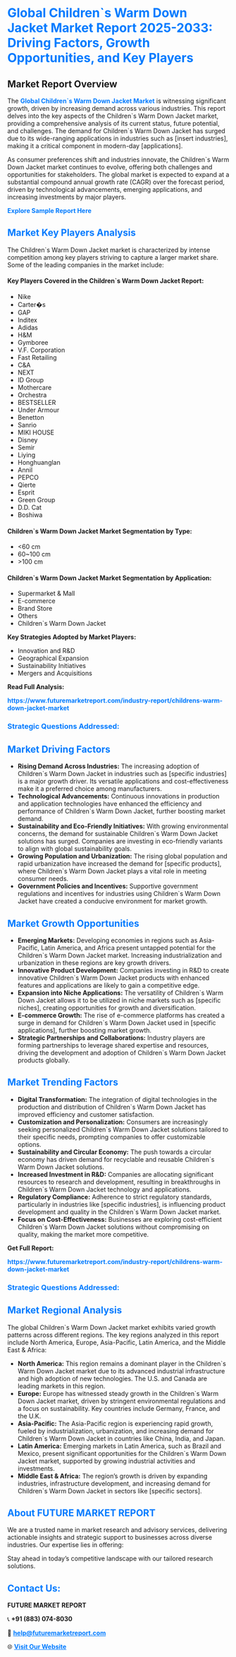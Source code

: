 <h1 style="color: #007BFF;">Global Children`s Warm Down Jacket Market Report 2025-2033: Driving Factors, Growth Opportunities, and Key Players</h1>

<section id="overview">
<h2>Market Report Overview</h2>
<p>The <a href="https://www.futuremarketreport.com/industry-report/childrens-warm-down-jacket-market" style="color: #007BFF; text-decoration: none;"><strong>Global Children`s Warm Down Jacket Market</strong></a> is witnessing significant growth, driven by increasing demand across various industries. This report delves into the key aspects of the Children`s Warm Down Jacket market, providing a comprehensive analysis of its current status, future potential, and challenges. The demand for Children`s Warm Down Jacket has surged due to its wide-ranging applications in industries such as [insert industries], making it a critical component in modern-day [applications].</p>
<p>As consumer preferences shift and industries innovate, the Children`s Warm Down Jacket market continues to evolve, offering both challenges and opportunities for stakeholders. The global market is expected to expand at a substantial compound annual growth rate (CAGR) over the forecast period, driven by technological advancements, emerging applications, and increasing investments by major players.</p>
</section>

<section id="overview">
<p><a href="https://www.futuremarketreport.com/request-sample/reportId=48338" style="color: #007BFF; text-decoration: none;"><strong>Explore Sample Report Here</strong></a></p>
</section>

<section id="key-players">
<h2 style="color: #007BFF;">Market Key Players Analysis</h2>
<p>The Children`s Warm Down Jacket market is characterized by intense competition among key players striving to capture a larger market share. Some of the leading companies in the market include:</p>
<h4>Key Players Covered in the Children`s Warm Down Jacket Report:</h4>
<ul><li>Nike</li><li>Carter�s</li><li>GAP</li><li>Inditex</li><li>Adidas</li><li>H&amp;M</li><li>Gymboree</li><li>V.F. Corporation</li><li>Fast Retailing</li><li>C&amp;A</li><li>NEXT</li><li>ID Group</li><li>Mothercare</li><li>Orchestra</li><li>BESTSELLER</li><li>Under Armour</li><li>Benetton</li><li>Sanrio</li><li>MIKI HOUSE</li><li>Disney</li><li>Semir</li><li>Liying</li><li>Honghuanglan</li><li>Annil</li><li>PEPCO</li><li>Qierte</li><li>Esprit</li><li>Green Group</li><li>D.D. Cat</li><li>Boshiwa</li></ul>
<h4>Children`s Warm Down Jacket Market Segmentation by Type:</h4>
<ul><li>&lt;60 cm</li><li>60~100 cm</li><li>&gt;100 cm</li></ul>

<h4>Children`s Warm Down Jacket Market Segmentation by Application:</h4>
<ul><li>Supermarket &amp; Mall</li><li>E-commerce</li><li>Brand Store</li><li>Others</li><li>Children`s Warm Down Jacket</li></ul>
<p><strong>Key Strategies Adopted by Market Players:</strong></p>
<ul>
<li>Innovation and R&D</li>
<li>Geographical Expansion</li>
<li>Sustainability Initiatives</li>
<li>Mergers and Acquisitions</li>
</ul>
</section>

<section>
<p><strong>Read Full Analysis: </strong></p><a href="https://www.futuremarketreport.com/industry-report/childrens-warm-down-jacket-market" style="color: #007BFF; text-decoration: none;"><strong>https://www.futuremarketreport.com/industry-report/childrens-warm-down-jacket-market</strong></a>
<h3 style="color: #007BFF;">Strategic Questions Addressed:</h3>
</section>

<section id="driving-factors">
<h2 style="color: #007BFF;">Market Driving Factors</h2>
<ul>
<li><strong>Rising Demand Across Industries:</strong> The increasing adoption of Children`s Warm Down Jacket in industries such as [specific industries] is a major growth driver. Its versatile applications and cost-effectiveness make it a preferred choice among manufacturers.</li>
<li><strong>Technological Advancements:</strong> Continuous innovations in production and application technologies have enhanced the efficiency and performance of Children`s Warm Down Jacket, further boosting market demand.</li>
<li><strong>Sustainability and Eco-Friendly Initiatives:</strong> With growing environmental concerns, the demand for sustainable Children`s Warm Down Jacket solutions has surged. Companies are investing in eco-friendly variants to align with global sustainability goals.</li>
<li><strong>Growing Population and Urbanization:</strong> The rising global population and rapid urbanization have increased the demand for [specific products], where Children`s Warm Down Jacket plays a vital role in meeting consumer needs.</li>
<li><strong>Government Policies and Incentives:</strong> Supportive government regulations and incentives for industries using Children`s Warm Down Jacket have created a conducive environment for market growth.</li>
</ul>
</section>

<section id="growth-opportunities">
<h2 style="color: #007BFF;">Market Growth Opportunities</h2>
<ul>
<li><strong>Emerging Markets:</strong> Developing economies in regions such as Asia-Pacific, Latin America, and Africa present untapped potential for the Children`s Warm Down Jacket market. Increasing industrialization and urbanization in these regions are key growth drivers.</li>
<li><strong>Innovative Product Development:</strong> Companies investing in R&D to create innovative Children`s Warm Down Jacket products with enhanced features and applications are likely to gain a competitive edge.</li>
<li><strong>Expansion into Niche Applications:</strong> The versatility of Children`s Warm Down Jacket allows it to be utilized in niche markets such as [specific niches], creating opportunities for growth and diversification.</li>
<li><strong>E-commerce Growth:</strong> The rise of e-commerce platforms has created a surge in demand for Children`s Warm Down Jacket used in [specific applications], further boosting market growth.</li>
<li><strong>Strategic Partnerships and Collaborations:</strong> Industry players are forming partnerships to leverage shared expertise and resources, driving the development and adoption of Children`s Warm Down Jacket products globally.</li>
</ul>
</section>

<section id="trending-factors">
<h2 style="color: #007BFF;">Market Trending Factors</h2>
<ul>
<li><strong>Digital Transformation:</strong> The integration of digital technologies in the production and distribution of Children`s Warm Down Jacket has improved efficiency and customer satisfaction.</li>
<li><strong>Customization and Personalization:</strong> Consumers are increasingly seeking personalized Children`s Warm Down Jacket solutions tailored to their specific needs, prompting companies to offer customizable options.</li>
<li><strong>Sustainability and Circular Economy:</strong> The push towards a circular economy has driven demand for recyclable and reusable Children`s Warm Down Jacket solutions.</li>
<li><strong>Increased Investment in R&D:</strong> Companies are allocating significant resources to research and development, resulting in breakthroughs in Children`s Warm Down Jacket technology and applications.</li>
<li><strong>Regulatory Compliance:</strong> Adherence to strict regulatory standards, particularly in industries like [specific industries], is influencing product development and quality in the Children`s Warm Down Jacket market.</li>
<li><strong>Focus on Cost-Effectiveness:</strong> Businesses are exploring cost-efficient Children`s Warm Down Jacket solutions without compromising on quality, making the market more competitive.</li>
</ul>
</section>

<section>
<p><strong>Get Full Report: </strong></p><a href="https://www.futuremarketreport.com/industry-report/childrens-warm-down-jacket-market" style="color: #007BFF; text-decoration: none;"><strong>https://www.futuremarketreport.com/industry-report/childrens-warm-down-jacket-market</strong></a>
<h3 style="color: #007BFF;">Strategic Questions Addressed:</h3>
</section>


<section id="regional-analysis">
<h2 style="color: #007BFF;">Market Regional Analysis</h2>
<p>The global Children`s Warm Down Jacket market exhibits varied growth patterns across different regions. The key regions analyzed in this report include North America, Europe, Asia-Pacific, Latin America, and the Middle East & Africa:</p>
<ul>
<li><strong>North America:</strong> This region remains a dominant player in the Children`s Warm Down Jacket market due to its advanced industrial infrastructure and high adoption of new technologies. The U.S. and Canada are leading markets in this region.</li>
<li><strong>Europe:</strong> Europe has witnessed steady growth in the Children`s Warm Down Jacket market, driven by stringent environmental regulations and a focus on sustainability. Key countries include Germany, France, and the U.K.</li>
<li><strong>Asia-Pacific:</strong> The Asia-Pacific region is experiencing rapid growth, fueled by industrialization, urbanization, and increasing demand for Children`s Warm Down Jacket in countries like China, India, and Japan.</li>
<li><strong>Latin America:</strong> Emerging markets in Latin America, such as Brazil and Mexico, present significant opportunities for the Children`s Warm Down Jacket market, supported by growing industrial activities and investments.</li>
<li><strong>Middle East & Africa:</strong> The region’s growth is driven by expanding industries, infrastructure development, and increasing demand for Children`s Warm Down Jacket in sectors like [specific sectors].</li>
</ul>
</section>

<footer>
<h2 style="color: #007BFF;">About FUTURE MARKET REPORT</h2>
<p>We are a trusted name in market research and advisory services, delivering actionable insights and strategic support to businesses across diverse industries. Our expertise lies in offering:</p>

<p>Stay ahead in today’s competitive landscape with our tailored research solutions.</p>

<h2 style="color: #007BFF;">Contact Us:</h2>
<p><strong>FUTURE MARKET REPORT</strong></p>
<p>📞 <strong>+91 (883) 074-8030</strong></p>
<p>📧 <strong><a href="mailto:help@futuremarketreport.com" style="color: #007BFF;">help@futuremarketreport.com</a></strong></p>
<p>🌐 <strong><a href="https://www.futuremarketreport.com/" style="color: #007BFF;">Visit Our Website</a></strong></p>
</footer>